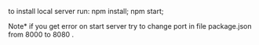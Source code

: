 to install local server run:
npm install;
npm start;

Note* if you get error on start server try to change port in file package.json from 8000 to 8080 .
